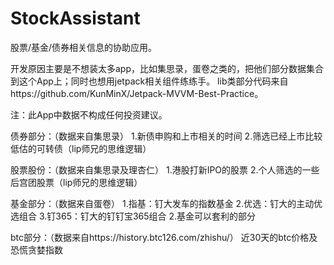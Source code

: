 # StockAssistant
股票/基金/债券相关信息的协助应用。

开发原因主要是不想装太多app，比如集思录，蛋卷之类的，把他们部分数据集合到这个App上；同时也想用jetpack相关组件练练手。
lib类部分代码来自https://github.com/KunMinX/Jetpack-MVVM-Best-Practice。

注：此App中数据不构成任何投资建议。

债券部分：（数据来自集思录）
1.新债申购和上市相关的时间
2.筛选已经上市比较低估的可转债（lip师兄的思维逻辑）

股票股份：（数据来自集思录及理杏仁）
1.港股打新IPO的股票
2.个人筛选的一些后宫团股票（lip师兄的思维逻辑）

基金部分：（数据来自蛋卷）
1.指基：钉大发车的指数基金
2.优选：钉大的主动优选组合
3.钉365：钉大的钉钉宝365组合
2.基金可以套利的部分

btc部分：（数据来自https://history.btc126.com/zhishu/）
近30天的btc价格及恐慌贪婪指数

